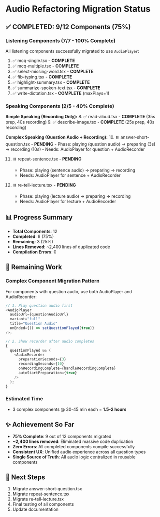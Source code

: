 # Audio Refactoring Migration Status

## ✅ COMPLETED: 9/12 Components (75%)

### Listening Components (7/7 - 100% Complete)

All listening components successfully migrated to use `AudioPlayer`:

1. ✅ mcq-single.tsx - **COMPLETE**
2. ✅ mcq-multiple.tsx - **COMPLETE**
3. ✅ select-missing-word.tsx - **COMPLETE**
4. ✅ fib-typing.tsx - **COMPLETE**
5. ✅ highlight-summary.tsx - **COMPLETE**
6. ✅ summarize-spoken-text.tsx - **COMPLETE**
7. ✅ write-dictation.tsx - **COMPLETE** (maxPlays=1)

### Speaking Components (2/5 - 40% Complete)

**Simple Speaking (Recording Only):** 8. ✅ read-aloud.tsx - **COMPLETE** (35s prep, 40s recording) 9. ✅ describe-image.tsx - **COMPLETE** (25s prep, 40s recording)

**Complex Speaking (Question Audio + Recording):** 10. ⏸️ answer-short-question.tsx - **PENDING** - Phase: playing (question audio) → preparing (3s) → recording (10s) - Needs: AudioPlayer for question + AudioRecorder

11. ⏸️ repeat-sentence.tsx - **PENDING**

    - Phase: playing (sentence audio) → preparing → recording
    - Needs: AudioPlayer for sentence + AudioRecorder

12. ⏸️ re-tell-lecture.tsx - **PENDING**
    - Phase: playing (lecture audio) → preparing → recording
    - Needs: AudioPlayer for lecture + AudioRecorder

## 📊 Progress Summary

- **Total Components**: 12
- **Completed**: 9 (75%)
- **Remaining**: 3 (25%)
- **Lines Removed**: ~2,400 lines of duplicated code
- **Compilation Errors**: 0

## 🎯 Remaining Work

### Complex Component Migration Pattern

For components with question audio, use both AudioPlayer and AudioRecorder:

```typescript
// 1. Play question audio first
<AudioPlayer
  audioUrl={questionAudioUrl}
  variant="full"
  title="Question Audio"
  onEnded={() => setQuestionPlayed(true)}
/>;

// 2. Show recorder after audio completes
{
  questionPlayed && (
    <AudioRecorder
      preparationSeconds={3}
      recordingSeconds={10}
      onRecordingComplete={handleRecordingComplete}
      autoStartPreparation={true}
    />
  );
}
```

### Estimated Time

- 3 complex components @ 30-45 min each = **1.5-2 hours**

## ✨ Achievement So Far

- **75% Complete**: 9 out of 12 components migrated
- **~2,400 lines removed**: Eliminated massive code duplication
- **Zero Errors**: All completed components compile successfully
- **Consistent UX**: Unified audio experience across all question types
- **Single Source of Truth**: All audio logic centralized in reusable components

## 🚀 Next Steps

1. Migrate answer-short-question.tsx
2. Migrate repeat-sentence.tsx
3. Migrate re-tell-lecture.tsx
4. Final testing of all components
5. Update documentation
